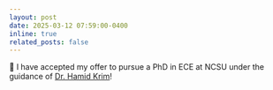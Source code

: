 ```yaml
---
layout: post
date: 2025-03-12 07:59:00-0400
inline: true
related_posts: false
---
```


:tada: I have accepted my offer to pursue a PhD in ECE at NCSU under the guidance of [Dr. Hamid Krim](https://ece.ncsu.edu/people/ahk/)!